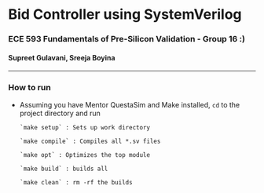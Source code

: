 # Bid Controller using SystemVerilog
### ECE 593 Fundamentals of Pre-Silicon Validation - Group 16 :)
#### Supreet Gulavani, Sreeja Boyina
-----------------------------------------------------

### How to run
- Assuming you have Mentor QuestaSim and Make installed, `cd` to the project directory and run

      `make setup` : Sets up work directory
      
      `make compile` : Compiles all *.sv files
      
      `make opt` : Optimizes the top module

      `make build` : builds all
      
      `make clean` : rm -rf the builds
